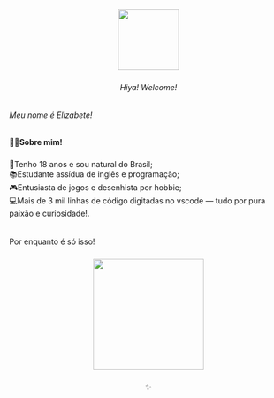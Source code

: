 <div align="center">
  <img height="110" src="https://i.pinimg.com/originals/49/e7/6e/49e76e0596857673c5c80c85b84394c1.gif"  />
</div>

###

<h6 align="center">Hiya! Welcome!</h6>

###

<h6 align="center"></h6>

###

<h6 align="left">Meu nome é Elizabete!</h6>

###

<h4 align="left">👩‍💻Sobre mim!</h4>

###

<p align="left">🎂Tenho 18 anos e sou natural do Brasil;<br>📚Estudante assídua de inglês e programação;<br>🎮Entusiasta de jogos e desenhista por hobbie;<br>💻Mais de 3 mil linhas de código digitadas no vscode — tudo por pura paixão e curiosidade!.<br><br><br>Por enquanto é só isso!</p>

###

<div align="left">
</div>

###

<div align="center">
  <img height="200" src="https://upload-os-bbs.hoyolab.com/upload/2020/10/29/7964533/cf59c66f8387b5f02025b8c0e49b1483_6205926956243229094.gif"  />
</div>

###

<p align="center">✨</p>

###
